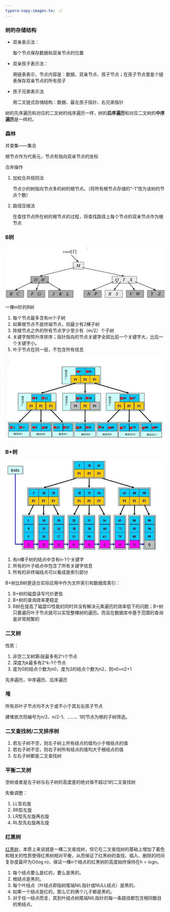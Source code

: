 ```yaml
---
typora-copy-images-to: ./
---
```


### 树的存储结构

- 双亲表示法：

  每个节点保存数据和双亲节点的位置

- 双亲孩子表示法：

  用链表表示，节点内容是：数据、双亲节点、孩子节点；在孩子节点里是个链表保存双亲节点的所有孩子

- 孩子兄弟表示法

  用二叉链式存储结构：数据、最左孩子指针、右兄弟指针



树的先序遍历和对应的二叉树的线序遍历一样，树的**后序遍历**和对应二叉树的**中序遍历**是一样的。



### 森林

并查集——集合

根节点作为代表元，节点有指向双亲节点的坐标

合并操作

1. 加权合并规则法

   节点少的树指向节点多的树的根节点。（将所有根节点存储的“-1”改为该树的节点个数）

2. 路径压缩法

   在查找节点所在树的根节点的过程，将查找路径上每个节点的双亲节点作为根节点


### B树

![1533523391882](1533523391882.png)

一棵m阶的B树

1. 每个节点最多含有m个子树
2. 如果根节点不是终端节点，则最少有2棵子树
3. 除根节点之外的所有节点字少至少有（m/2）个子树
4. 关键字按照升序排序；指针指向的节点关键字全部比前一个关键字大，比后一个关键字小。
5. 叶子节点在同一层，不包含所有信息

![1533523598218](1533523598218.png)



### B+树

![1533523773737](1533523773737.png)

1. 有n棵子树的结点中含有n-1个关键字
2. 所有的叶子结点中包含了所有关键字信息
3. 所有的非终端结点可以看成是索引部分

B+树比B树更适合实际应用中作为文件索引和数据库索引：

1. B+树的磁盘读写代价更低
2. B+树的查询效率更稳定
3. B树在提高了磁盘IO性能的同时并没有解决元素遍历的效率低下的问题；B+树只要遍历叶子节点就可以实现整棵树的遍历。而且在数据库中基于范围的查询是非常频繁的

### 二叉树

性质：

1. 非空二叉树第i层最多有2^i个节点
2. 深度为k最多有2^k-1个节点
3. 度为0的结点个数为n0，度为2的结点个数为n2，则n0=n2+1

先序遍历，中序遍历、后序遍历

### 堆

所有非叶子节点均不大于或不小于其左右孩子节点

建堆依次将编号为n/2、n/2-1、……、1的节点为根的子树筛选。

### 二叉查找树/二叉排序树

1. 若左子树不空，则左子树上所有结点的值均小于根结点的值
2. 若右子树不空，则右子树所有结点的值均大于根结点的值
3. 左右子树都是二叉查找树

### 平衡二叉树

空树或者是左子树与右子树的高度差的绝对值不超过1的二叉查找树

失衡调整：

1. LL型右旋
2. RR型左旋
3. LR型先左旋再右旋
4. RL型先右旋再左旋

### 红黑树

[红黑树](https://github.com/julycoding/The-Art-Of-Programming-By-July/blob/master/ebook/zh/03.01.md)，本质上来说就是一棵二叉查找树，但它在二叉查找树的基础上增加了着色和相关的性质使得红黑树相对平衡，从而保证了红黑树的查找、插入、删除的时间复杂度最坏为O(log n)，保证一棵n个结点的红黑树的高度始终保持在h = logn。


1. 每个结点要么是红的，要么是黑的。  
2. 根结点是黑的。  
3. 每个叶结点（叶结点即指树尾端NIL指针或NULL结点）是黑的。  
4. 如果一个结点是红的，那么它的俩个儿子都是黑的。  
5. 对于任一结点而言，其到叶结点树尾端NIL指针的每一条路径都包含相同数目的黑结点。  
